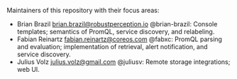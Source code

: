 Maintainers of this repository with their focus areas:

* Brian Brazil <brian.brazil@robustperception.io> @brian-brazil: Console templates; semantics of PromQL, service discovery, and relabeling.
* Fabian Reinartz <fabian.reinartz@coreos.com> @fabxc: PromQL parsing and evaluation; implementation of retrieval, alert notification, and service discovery.
* Julius Volz <julius.volz@gmail.com> @juliusv: Remote storage integrations; web UI.

